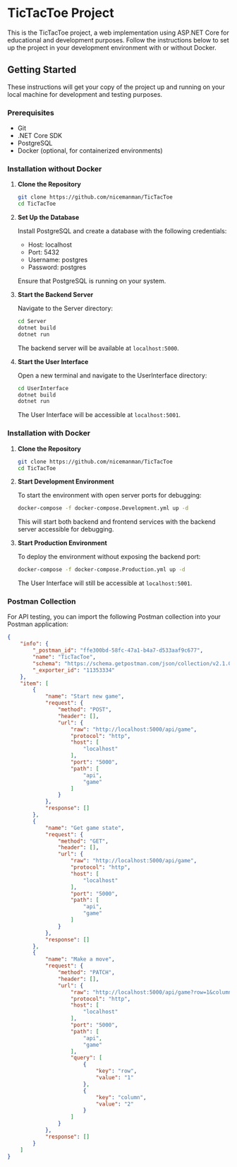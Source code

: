 # TicTacToe Project

This is the TicTacToe project, a web implementation using ASP.NET Core for educational and development purposes. Follow the instructions below to set up the project in your development environment with or without Docker.

## Getting Started

These instructions will get your copy of the project up and running on your local machine for development and testing purposes.

### Prerequisites

- Git
- .NET Core SDK
- PostgreSQL
- Docker (optional, for containerized environments)

### Installation without Docker

1. **Clone the Repository**

   ```bash
   git clone https://github.com/nicemanman/TicTacToe
   cd TicTacToe
   ```

2. **Set Up the Database**

   Install PostgreSQL and create a database with the following credentials:

   - Host: localhost
   - Port: 5432
   - Username: postgres
   - Password: postgres

   Ensure that PostgreSQL is running on your system.

3. **Start the Backend Server**

   Navigate to the Server directory:

   ```bash
   cd Server
   dotnet build
   dotnet run
   ```

   The backend server will be available at `localhost:5000`.

4. **Start the User Interface**

   Open a new terminal and navigate to the UserInterface directory:

   ```bash
   cd UserInterface
   dotnet build
   dotnet run
   ```

   The User Interface will be accessible at `localhost:5001`.

### Installation with Docker

1. **Clone the Repository**

   ```bash
   git clone https://github.com/nicemanman/TicTacToe
   cd TicTacToe
   ```
   
2. **Start Development Environment**

   To start the environment with open server ports for debugging:

   ```bash
   docker-compose -f docker-compose.Development.yml up -d
   ```

   This will start both backend and frontend services with the backend server accessible for debugging.

3. **Start Production Environment**

   To deploy the environment without exposing the backend port:

   ```bash
   docker-compose -f docker-compose.Production.yml up -d
   ```

   The User Interface will still be accessible at `localhost:5001`.

### Postman Collection

For API testing, you can import the following Postman collection into your Postman application:

```json
{
	"info": {
		"_postman_id": "ffe300bd-58fc-47a1-b4a7-d533aaf9c677",
		"name": "TicTacToe",
		"schema": "https://schema.getpostman.com/json/collection/v2.1.0/collection.json",
		"_exporter_id": "11353334"
	},
	"item": [
		{
			"name": "Start new game",
			"request": {
				"method": "POST",
				"header": [],
				"url": {
					"raw": "http://localhost:5000/api/game",
					"protocol": "http",
					"host": [
						"localhost"
					],
					"port": "5000",
					"path": [
						"api",
						"game"
					]
				}
			},
			"response": []
		},
		{
			"name": "Get game state",
			"request": {
				"method": "GET",
				"header": [],
				"url": {
					"raw": "http://localhost:5000/api/game",
					"protocol": "http",
					"host": [
						"localhost"
					],
					"port": "5000",
					"path": [
						"api",
						"game"
					]
				}
			},
			"response": []
		},
		{
			"name": "Make a move",
			"request": {
				"method": "PATCH",
				"header": [],
				"url": {
					"raw": "http://localhost:5000/api/game?row=1&column=2",
					"protocol": "http",
					"host": [
						"localhost"
					],
					"port": "5000",
					"path": [
						"api",
						"game"
					],
					"query": [
						{
							"key": "row",
							"value": "1"
						},
						{
							"key": "column",
							"value": "2"
						}
					]
				}
			},
			"response": []
		}
	]
}
```
